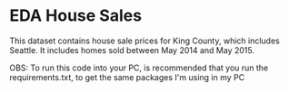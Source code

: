 # EDA House Sales
This dataset contains house sale prices for King County, which includes Seattle. It includes homes sold between May 2014 and May 2015.

OBS: To run this code into your PC, is recommended that you run the requirements.txt, to get the same packages I'm using in my PC
